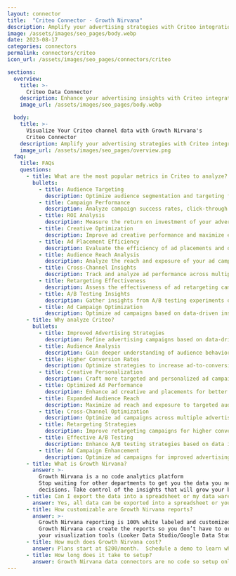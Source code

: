 ```yaml
---
layout: connector
title:  "Criteo Connector - Growth Nirvana"
description: Amplify your advertising strategies with Criteo integration, gaining actionable insights from data analysis to drive effective ad campaigns.
image: /assets/images/seo_pages/body.webp
date: 2023-08-17
categories: connectors
permalink: connectors/criteo
icon_url: /assets/images/seo_pages/connectors/criteo

sections:
  overview:
    title: >-
      Criteo Data Connector
    description: Enhance your advertising insights with Criteo integration. Connect and analyze marketing data to shape advertising strategies, optimize audience targeting, and improve campaign performance.
    image_url: /assets/images/seo_pages/body.webp

  body:
    title: >-
      Visualize Your Criteo channel data with Growth Nirvana's
      Criteo Connector
    description: Amplify your advertising strategies with Criteo integration, gaining actionable insights from data analysis to drive effective ad campaigns.
    image_url: /assets/images/seo_pages/overview.png
  faq:
    title: FAQs
    questions:
      - title: What are the most popular metrics in Criteo to analyze?
        bullets:
          - title: Audience Targeting
            description: Optimize audience segmentation and targeting for better ad performance.
          - title: Campaign Performance
            description: Analyze campaign success rates, click-through rates, and conversion metrics.
          - title: ROI Analysis
            description: Measure the return on investment of your advertising campaigns.
          - title: Creative Optimization
            description: Improve ad creative performance and maximize engagement.
          - title: Ad Placement Efficiency
            description: Evaluate the efficiency of ad placements and optimize for better results.
          - title: Audience Reach Analysis
            description: Analyze the reach and exposure of your ad campaigns.
          - title: Cross-Channel Insights
            description: Track and analyze ad performance across multiple advertising channels.
          - title: Retargeting Effectiveness
            description: Assess the effectiveness of ad retargeting campaigns.
          - title: A/B Testing Insights
            description: Gather insights from A/B testing experiments on ad campaigns.
          - title: Ad Campaign Optimization
            description: Optimize ad campaigns based on data-driven insights.
      - title: Why analyze Criteo?
        bullets:
          - title: Improved Advertising Strategies
            description: Refine advertising campaigns based on data-driven insights.
          - title: Audience Analysis
            description: Gain deeper understanding of audience behavior and preferences.
          - title: Higher Conversion Rates
            description: Optimize strategies to increase ad-to-conversion rates.
          - title: Creative Personalization
            description: Craft more targeted and personalized ad campaigns.
          - title: Optimized Ad Performance
            description: Enhance ad creative and placements for better performance.
          - title: Expanded Audience Reach
            description: Maximize ad reach and exposure to targeted audiences.
          - title: Cross-Channel Optimization
            description: Optimize ad campaigns across multiple advertising channels.
          - title: Retargeting Strategies
            description: Improve retargeting campaigns for higher conversion rates.
          - title: Effective A/B Testing
            description: Enhance A/B testing strategies based on data insights.
          - title: Ad Campaign Enhancement
            description: Optimize ad campaigns for improved advertising results.
      - title: What is Growth Nirvana?
        answer: >-
          Growth Nirvana is a no code analytics platform 
          Stop waiting for other departments to get you the data you need to make critical business 
          decisions. Take control of the insights that will grow your business.
      - title: Can I export the data into a spreadsheet or my data warehouse?
        answer: Yes, all data can be exported into a spreadsheet or your data warehouse (Google BigQuery, AWS, Snowflake, Azure, etc)
      - title: How customizable are Growth Nirvana reports?
        answer: >-
          Growth Nirvana reporting is 100% white labeled and customized to your specifications.
          Growth Nirvana can create the reports so you don’t have to or you can connect
          your visualization tools (Looker Data Studio/Google Data Studio, Tableau, PowerBI, etc) to Growth Nirvana.
      - title: How much does Growth Nirvana cost?
        answer: Plans start at $200/month.  Schedule a demo to learn what plan is best for you.
      - title: How long does it take to setup?
        answer: Growth Nirvana data connectors are no code so setup only requires a few clicks.
---
```

